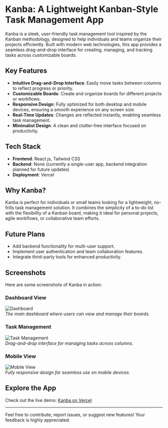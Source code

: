 # Kanba: A Lightweight Kanban-Style Task Management App

Kanba is a sleek, user-friendly task management tool inspired by the Kanban methodology, designed to help individuals and teams organize their projects efficiently. Built with modern web technologies, this app provides a seamless drag-and-drop interface for creating, managing, and tracking tasks across customizable boards.

## Key Features

- **Intuitive Drag-and-Drop Interface**: Easily move tasks between columns to reflect progress or priority.
- **Customizable Boards**: Create and organize boards for different projects or workflows.
- **Responsive Design**: Fully optimized for both desktop and mobile devices, ensuring a smooth experience on any screen size.
- **Real-Time Updates**: Changes are reflected instantly, enabling seamless task management.
- **Minimalist Design**: A clean and clutter-free interface focused on productivity.

## Tech Stack

- **Frontend**: React.js, Tailwind CSS
- **Backend**: None (currently a single-user app, backend integration planned for future updates)
- **Deployment**: Vercel

## Why Kanba?

Kanba is perfect for individuals or small teams looking for a lightweight, no-frills task management solution. It combines the simplicity of a to-do list with the flexibility of a Kanban board, making it ideal for personal projects, agile workflows, or collaborative team efforts.

## Future Plans

- Add backend functionality for multi-user support.
- Implement user authentication and team collaboration features.
- Integrate third-party tools for enhanced productivity.

## Screenshots

Here are some screenshots of Kanba in action:

### Dashboard View
![Dashboard](screenshots/dashboard.png)  
*The main dashboard where users can view and manage their boards.*

### Task Management
![Task Management](screenshots/task-management.png)  
*Drag-and-drop interface for managing tasks across columns.*

### Mobile View
![Mobile View](screenshots/mobile-view.png)  
*Fully responsive design for seamless use on mobile devices.*

## Explore the App

Check out the live demo: [Kanba on Vercel](https://kanba-hazel.vercel.app/)

---

Feel free to contribute, report issues, or suggest new features! Your feedback is highly appreciated.